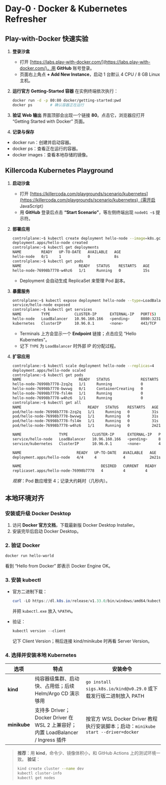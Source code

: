 # Day-0 · Docker & Kubernetes Refresher

## Play-with-Docker 快速实验

1. **登录沙盒**

   * 打开 [https://labs.play-with-docker.com/](https://labs.play-with-docker.com/)，用 **GitHub** 账号登录。
   * 页面右上角点 **+ Add New Instance**，启动 1 台默认 4 CPU / 8 GB Linux 主机。

2. **运行官方 Getting-Started 容器**
   在实例终端依次执行：

   ```bash
   docker run -d -p 80:80 docker/getting-started:pwd
   docker ps        # 确认容器正在运行
   ```

3. **验证 Web 输出**
   界面顶部会出现一个链接 **80**。点击它，浏览器应打开 “Getting Started with Docker” 页面。

4. **记录与保存**
  * docker run：创建并启动容器。
  * docker ps：查看正在运行的容器。
  * docker images：查看本地存储的镜像。

## Killercoda Kubernetes Playground

1. **启动沙盒**

   * 打开 [https://killercoda.com/playgrounds/scenario/kubernetes](https://killercoda.com/playgrounds/scenario/kubernetes)（需开启 JavaScript）
   * 用 **GitHub** 登录后点击 **“Start Scenario”**，等左侧终端出现 `node01 ~$` 提示符。

2. **部署应用**

   ```bash
   controlplane:~$ kubectl create deployment hello-node --image=k8s.gcr.io/echoserver:1.4
   deployment.apps/hello-node created
   controlplane:~$ kubectl get deployments
   NAME         READY   UP-TO-DATE   AVAILABLE   AGE
   hello-node   0/1     1            0           8s
   controlplane:~$ kubectl get pods
   NAME                          READY   STATUS    RESTARTS   AGE
   hello-node-76998b7778-w4hz6   1/1     Running   0          15s
   ```

   * Deployment 会自动生成 ReplicaSet 来管理 Pod 副本。

3. **暴露服务**

   ```bash
   ontrolplane:~$ kubectl expose deployment hello-node --type=LoadBalancer --port=8080 
   service/hello-node exposed
   controlplane:~$ kubectl get services
   NAME         TYPE           CLUSTER-IP      EXTERNAL-IP   PORT(S)          AGE
   hello-node   LoadBalancer   10.96.160.166   <pending>     8080:32312/TCP   14s
   kubernetes   ClusterIP      10.96.0.1       <none>        443/TCP          5d3h
   ```

   * Terminals 上方会显示一个 **Endpoint** 链接；点击应见 “Hello Kubernetes”。
   * 记下 `TYPE` 为 `LoadBalancer` 时外部 IP 的分配过程。

4. **扩容应用**

   ```bash
   controlplane:~$ kubectl scale deployment hello-node --replicas=4
   deployment.apps/hello-node scaled
   controlplane:~$ kubectl get pods
   NAME                          READY   STATUS              RESTARTS   AGE
   hello-node-76998b7778-2zq2q   1/1     Running             0          10s
   hello-node-76998b7778-bwvwg   0/1     ContainerCreating   0          10s
   hello-node-76998b7778-fsl4m   1/1     Running             0          10s
   hello-node-76998b7778-w4hz6   1/1     Running             0          2m
   controlplane:~$ kubectl get all
   NAME                              READY   STATUS    RESTARTS   AGE
   pod/hello-node-76998b7778-2zq2q   1/1     Running   0          31s
   pod/hello-node-76998b7778-bwvwg   1/1     Running   0          31s
   pod/hello-node-76998b7778-fsl4m   1/1     Running   0          31s
   pod/hello-node-76998b7778-w4hz6   1/1     Running   0          2m21s

   NAME                 TYPE           CLUSTER-IP      EXTERNAL-IP   PORT(S)          AGE
   service/hello-node   LoadBalancer   10.96.160.166   <pending>     8080:32312/TCP   101s
   service/kubernetes   ClusterIP      10.96.0.1       <none>        443/TCP          5d3h

   NAME                         READY   UP-TO-DATE   AVAILABLE   AGE
   deployment.apps/hello-node   4/4     4            4           2m21s

   NAME                                    DESIRED   CURRENT   READY   AGE
   replicaset.apps/hello-node-76998b7778   4         4         4       2m21s
   ```

   *观察*：Pod 数应增至 4；记录大约耗时（几秒内）。

## 本地环境对齐

### 安装或升级 Docker Desktop

1. 访问 **Docker 官方文档**，下载最新版 Docker Desktop Installer。
2. 安装完毕后启动 Docker Desktop。

### 2. 验证 Docker

```bash
docker run hello-world
```

看到 “Hello from Docker” 即表示 Docker Engine OK。

### 3. 安装 kubectl

* 官方二进制下载：

  ```powershell
  curl -LO https://dl.k8s.io/release/v1.33.0/bin/windows/amd64/kubectl.exe
  ```

  并把 `kubectl.exe` 放入 `%PATH%`。
* 验证：

  ```powershell
  kubectl version --client
  ```

  记下 Client Version；稍后连接 kind/minikube 时再看 Server Version。

### 4. 选择并安装本地 Kubernetes

| 选项           | 特点                                                                 | 安装命令                                                                                                 |
| ------------ | ------------------------------------------------------------------ | ---------------------------------------------------------------------------------------------------- |
| **kind**     | 纯容器级集群、启动快、占用低；后续 Helm/Argo CD 演示够用                                | `go install sigs.k8s.io/kind@v0.29.0` 或下载发行版二进制放入 PATH |
| **minikube** | 支持多 Driver；Docker Driver 在 WSL 2 上兼容好；内置 LoadBalancer / Ingress 插件 | 按官方 WSL Docker Driver 教程执行安装脚本；启动：`minikube start --driver=docker`       |

> **推荐**：用 **kind**，命令少、镜像体积小，和 GitHub Actions 上的测试环境一致。
> **验证**：
>
> ```bash
> kind create cluster --name dev
> kubectl cluster-info
> kubectl get nodes
> ```


